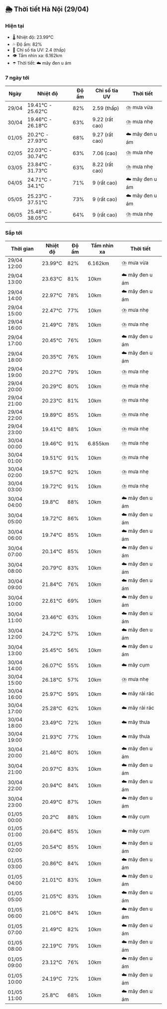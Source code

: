 ## 🌦️ Thời tiết Hà Nội (29/04)

### Hiện tại

- 🌡️ Nhiệt độ: 23.99℃
- 💦 Độ ẩm: 82%
- 🌟 Chỉ số tia UV: 2.4 (thấp)
- 👁️ Tầm nhìn xa: 6.162km
- ☂️ Thời tiết: ☁️ mây đen u ám

### 7 ngày tới

| Ngày | Nhiệt độ | Độ ẩm | Chỉ số tia UV | Thời tiết |
| --- | --- | --- | --- | --- |
| 29/04 | 19.41℃ - 25.62℃ | 82% | 2.59 (thấp) | ⛈️ mưa vừa |
| 30/04 | 19.46℃ - 26.18℃ | 63% | 9.22 (rất cao) | ⛈️ mưa nhẹ |
| 01/05 | 20.2℃ - 27.93℃ | 68% | 9.27 (rất cao) | ☁️ mây đen u ám |
| 02/05 | 22.03℃ - 30.74℃ | 63% | 7.06 (cao) | ⛈️ mưa nhẹ |
| 03/05 | 23.84℃ - 31.73℃ | 63% | 8.22 (rất cao) | ⛈️ mưa nhẹ |
| 04/05 | 24.71℃ - 34.1℃ | 71% | 9 (rất cao) | ☁️ mây đen u ám |
| 05/05 | 25.23℃ - 37.51℃ | 73% | 9 (rất cao) | ☁️ mây đen u ám |
| 06/05 | 25.48℃ - 38.05℃ | 64% | 9 (rất cao) | ⛈️ mưa nhẹ |

### Sắp tới

| Thời gian | Nhiệt độ | Độ ẩm | Tầm nhìn xa | Thời tiết |
| --- | --- | --- | --- | --- |
| 29/04 12:00 | 23.99℃ | 82% | 6.162km | ⛈️ mưa vừa |
| 29/04 13:00 | 23.63℃ | 81% | 10km | ☁️ mây đen u ám |
| 29/04 14:00 | 22.97℃ | 78% | 10km | ☁️ mây đen u ám |
| 29/04 15:00 | 22.47℃ | 77% | 10km | ⛈️ mưa nhẹ |
| 29/04 16:00 | 21.49℃ | 78% | 10km | ⛈️ mưa nhẹ |
| 29/04 17:00 | 20.45℃ | 76% | 10km | ☁️ mây đen u ám |
| 29/04 18:00 | 20.35℃ | 76% | 10km | ☁️ mây đen u ám |
| 29/04 19:00 | 20.27℃ | 79% | 10km | ⛈️ mưa nhẹ |
| 29/04 20:00 | 20.29℃ | 80% | 10km | ⛈️ mưa nhẹ |
| 29/04 21:00 | 20.23℃ | 81% | 10km | ⛈️ mưa nhẹ |
| 29/04 22:00 | 19.89℃ | 85% | 10km | ⛈️ mưa nhẹ |
| 29/04 23:00 | 19.41℃ | 88% | 10km | ⛈️ mưa nhẹ |
| 30/04 00:00 | 19.46℃ | 91% | 6.855km | ⛈️ mưa nhẹ |
| 30/04 01:00 | 19.51℃ | 91% | 10km | ⛈️ mưa nhẹ |
| 30/04 02:00 | 19.57℃ | 92% | 10km | ⛈️ mưa nhẹ |
| 30/04 03:00 | 19.72℃ | 91% | 10km | ⛈️ mưa nhẹ |
| 30/04 04:00 | 19.8℃ | 88% | 10km | ☁️ mây đen u ám |
| 30/04 05:00 | 19.72℃ | 86% | 10km | ☁️ mây đen u ám |
| 30/04 06:00 | 19.74℃ | 85% | 10km | ☁️ mây đen u ám |
| 30/04 07:00 | 20.14℃ | 85% | 10km | ☁️ mây đen u ám |
| 30/04 08:00 | 20.79℃ | 83% | 10km | ☁️ mây đen u ám |
| 30/04 09:00 | 21.84℃ | 76% | 10km | ☁️ mây đen u ám |
| 30/04 10:00 | 22.61℃ | 69% | 10km | ☁️ mây đen u ám |
| 30/04 11:00 | 23.46℃ | 63% | 10km | ☁️ mây đen u ám |
| 30/04 12:00 | 24.72℃ | 57% | 10km | ☁️ mây đen u ám |
| 30/04 13:00 | 25.45℃ | 56% | 10km | ☁️ mây đen u ám |
| 30/04 14:00 | 26.07℃ | 55% | 10km | ☁️ mây cụm |
| 30/04 15:00 | 26.18℃ | 57% | 10km | ⛈️ mưa nhẹ |
| 30/04 16:00 | 25.97℃ | 59% | 10km | ☁️ mây rải rác |
| 30/04 17:00 | 25.28℃ | 62% | 10km | ☁️ mây rải rác |
| 30/04 18:00 | 23.49℃ | 72% | 10km | ☁️ mây thưa |
| 30/04 19:00 | 21.93℃ | 77% | 10km | ☁️ mây thưa |
| 30/04 20:00 | 21.46℃ | 80% | 10km | ☁️ mây đen u ám |
| 30/04 21:00 | 20.97℃ | 83% | 10km | ☁️ mây đen u ám |
| 30/04 22:00 | 20.94℃ | 84% | 10km | ☁️ mây đen u ám |
| 30/04 23:00 | 20.49℃ | 87% | 10km | ☁️ mây đen u ám |
| 01/05 00:00 | 20.2℃ | 88% | 10km | ☁️ mây cụm |
| 01/05 01:00 | 20.64℃ | 85% | 10km | ☁️ mây cụm |
| 01/05 02:00 | 20.54℃ | 85% | 10km | ☁️ mây đen u ám |
| 01/05 03:00 | 20.86℃ | 84% | 10km | ☁️ mây đen u ám |
| 01/05 04:00 | 21.01℃ | 83% | 10km | ☁️ mây đen u ám |
| 01/05 05:00 | 21.05℃ | 83% | 10km | ☁️ mây đen u ám |
| 01/05 06:00 | 21.06℃ | 84% | 10km | ☁️ mây đen u ám |
| 01/05 07:00 | 21.49℃ | 82% | 10km | ☁️ mây đen u ám |
| 01/05 08:00 | 22.19℃ | 79% | 10km | ☁️ mây đen u ám |
| 01/05 09:00 | 23.12℃ | 76% | 10km | ☁️ mây đen u ám |
| 01/05 10:00 | 24.19℃ | 72% | 10km | ☁️ mây đen u ám |
| 01/05 11:00 | 25.8℃ | 68% | 10km | ☁️ mây đen u ám |
